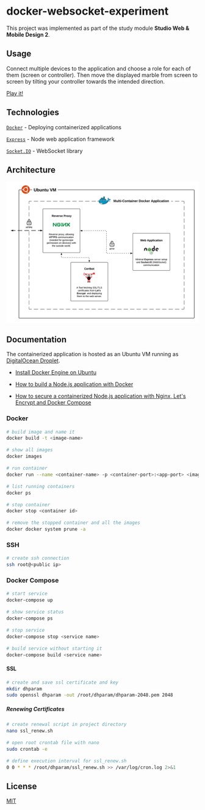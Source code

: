# docker-websocket-experiment #

This project was implemented as part of the study module __Studio Web & Mobile Design 2__.

## Usage ##

Connect multiple devices to the application and choose a role for each of them (screen or controller). Then move the displayed marble from screen to screen by tilting your controller towards the intended direction.

[Play it!](https://docker.fabien-jeckelmann.me/)

## Technologies ##

[`Docker`](https://www.docker.com/) - Deploying containerized applications

[`Express`](https://expressjs.com/) - Node web application framework

[`Socket.IO`](https://socket.io/) - WebSocket library

## Architecture ##

![Architecture](assets/architecture.png "Architecture")

## Documentation ##

The containerized application is hosted as an Ubuntu VM running as [DigitalOcean Droplet](https://www.digitalocean.com/products/droplets/).

- [Install Docker Engine on Ubuntu](https://docs.docker.com/engine/install/ubuntu/)

- [How to build a Node.js application with Docker](https://www.digitalocean.com/community/tutorials/how-to-secure-a-containerized-node-js-application-with-nginx-let-s-encrypt-and-docker-compose)

- [How to secure a containerized Node.js application with Nginx, Let's Encrypt and Docker Compose](https://www.digitalocean.com/community/tutorials/how-to-secure-a-containerized-node-js-application-with-nginx-let-s-encrypt-and-docker-compose)

### Docker ###

```zsh
# build image and name it
docker build -t <image-name>
```

```zsh
# show all images
docker images
```

```zsh
# run container
docker run --name <container-name> -p <container-port>:<app-port> <image-name>
```

```zsh
# list running containers
docker ps
```

```zsh
# stop container
docker stop <container id>
```

```zsh
# remove the stopped container and all the images
docker docker system prune -a
```

### SSH ###

```zsh
# create ssh connection
ssh root@<public ip>
```

### Docker Compose ###

```zsh
# start service
docker-compose up
```

```zsh
# show service status
docker-compose ps
```

```zsh
# stop service
docker-compose stop <service name>
```

```zsh
# build service without starting it
docker-compose build <service name>
```

#### SSL ####

```zsh
# create and save ssl certificate and key
mkdir dhparam
sudo openssl dhparam -out /root/dhparam/dhparam-2048.pem 2048
```

##### Renewing Certificates #####

```zsh
# create renewal script in project directory
nano ssl_renew.sh
```

```zsh
# open root crontab file with nano
sudo crontab -e
```

```zsh
# define execution interval for ssl_renew.sh
0 0 * * * /root/dhparam/ssl_renew.sh >> /var/log/cron.log 2>&1
```

## License ##

[MIT](https://choosealicense.com/licenses/mit/)
